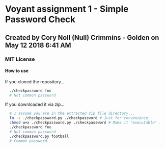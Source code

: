 # Voyant assignment 1 - Simple Password Check

## Created by Cory Noll (Null) Crimmins - Golden on May 12 2018 6:41 AM

### MIT License

#### How to use

If you cloned the repository...

```bash
  ./checkpassword foo
  # Not common password
```

If you downloaded it via zip...

```bash
  # I assume you are in the extracted zip file directory...
  ln -s ./checkpassword.py ./checkpassword # Just for convenience.
  chmod u+x ./checkpassword.py ./checkpassword # Make it "executable" in bash
  ./checkpassword foo
  # Not common password
  ./checkpassword.py football
  # Common password
```
